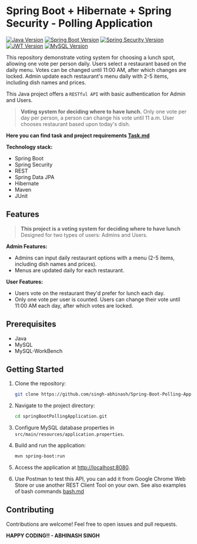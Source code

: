 # Spring Boot + Hibernate + Spring Security - Polling Application

[![Java Version](https://img.shields.io/badge/Java-23-green.svg)](https://docs.oracle.com/en/java/javase/11/)
[![Spring Boot Version](https://img.shields.io/badge/Spring%20Boot-3.3.4-green.svg)](https://spring.io/projects/spring-boot)
[![Spring Security Version](https://img.shields.io/badge/Spring%20Security-green.svg)](https://spring.io/projects/spring-security)
[![JWT Version](https://img.shields.io/badge/JWT-0.11.5-green.svg)](https://github.com/jwtk/jjwt)
[![MySQL Version](https://img.shields.io/badge/MySQL-8.0.33-blue.svg)](https://www.mysql.com/)

This repository demonstrate voting system for choosing a lunch spot, allowing one vote per person daily. Users select a restaurant based on the daily menu. Votes can be changed until 11:00 AM, after which changes are locked. Admin update each restaurant's menu daily with 2-5 items, including dish names and prices.

This Java project offers a `RESTful API` with basic authentication for Admin and Users. 


> **Voting system for deciding where to have lunch.** 
Only one vote per day per person, a person can change his vote until 11 a.m.
User chooses restaurant based upon today's dish.

 **Here you can find task and project requirements <a href="https://github.com/singh-abhinash/Spring-Boot-Polling-Application/blob/master/Task.md">Task.md</a>**

 **Technology stack:**
 - Spring Boot
 - Spring Security
 - REST
 - Spring Data JPA
 - Hibernate
 - Maven
 - JUnit

## Features

> **This project is a voting system for deciding where to have lunch** 
Designed for two types of users: Admins and Users.

**Admin Features:**
- Admins can input daily restaurant options with a menu (2-5 items, including dish names and prices).
- Menus are updated daily for each restaurant.

**User Features:**
- Users vote on the restaurant they'd prefer for lunch each day.
- Only one vote per user is counted. Users can change their vote until 11:00 AM each day, after which votes are locked.	

## Prerequisites

- Java 
- MySQL
- MySQL-WorkBench

## Getting Started

1. Clone the repository:

   ```bash
   git clone https://github.com/singh-abhinash/Spring-Boot-Polling-Application.git
   ```

2. Navigate to the project directory:

   ```bash
   cd springBootPollingApplication.git
   ```

3. Configure MySQL database properties in `src/main/resources/application.properties`.

4. Build and run the application:

   ```bash
   mvn spring-boot:run
   ```

5. Access the application at [http://localhost:8080](http://localhost:8080).

6. Use Postman to test this API, you can add it from Google Chrome Web Store or use another REST Client Tool 
on your own. See also examples of bash commands <a href="https://github.com/singh-abhinash/Spring-Boot-Polling-Application/blob/master/bash.md">bash.md</a>

## Contributing

Contributions are welcome! Feel free to open issues and pull requests.

****HAPPY CODING!! - ABHINASH SINGH****

